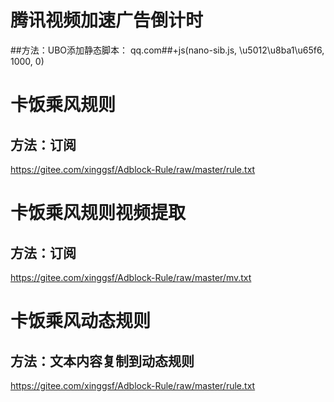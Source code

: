 # 腾讯视频加速广告倒计时
##方法：UBO添加静态脚本：
qq.com##+js(nano-sib.js, \u5012\u8ba1\u65f6, 1000, 0)

# 卡饭乘风规则
## 方法：订阅
https://gitee.com/xinggsf/Adblock-Rule/raw/master/rule.txt

# 卡饭乘风规则视频提取
## 方法：订阅
https://gitee.com/xinggsf/Adblock-Rule/raw/master/mv.txt

# 卡饭乘风动态规则
## 方法：文本内容复制到动态规则
https://gitee.com/xinggsf/Adblock-Rule/raw/master/rule.txt